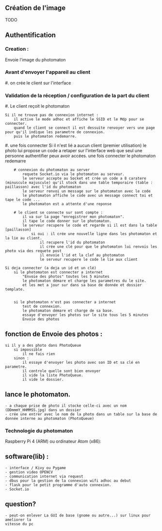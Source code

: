 
## Création de l'image

TODO

## Authentification

### Creation :
Envoie l'image du photomaton

### Avant d'envoyer l'appareil au client

#. on crée le client sur l'interface

### Validation de la réception / configuration de la part du client


#. Le client reçoit le photomaton

    Si il ne trouve pas de connexion internet :
        il active le mode adhoc et affiche le SSID et le Mdp pour se connecter.
        quand le client se connect il est dessuite renvoyer vers une page pour qu'il indique les parametre de connexion.
        puis le photomaton redemarre.

#. une fois connecter 
    Si il n'est lié a aucun client (premier utilisation)
        le photo lui propose un code a retaper sur l'interface web que seul une personne authentifier peux avoir accées.
        une fois connecter le photomaton redemarre

        # connexion du photomaton au server
            requete Socket.io via le photomaton au serveur.
            le serveur accepte au Socket et crée un code a 8 caratere (minuscule majuscule) qu'il stock dans une table temporaire (table : paillasson) avec l'id du photomaton
            le serveur renvoi un message sur le photomaton avec le code
            le photomaton affiche le code avec un message connect toi et tape le code ...
            le photomaton est a attente d'une reponse 

        # le client se connecte sur sont compte :
            il va sur la page "enregistrer mon photomaton".
            il tape le code donner sur le photomaton.
            le serveur recupere le code et regarde si il est dans la table [paillasson]
                si oui : il crée une nouvelle ligne dans les photomaton et la lie au client.
                    il recupere l'id du photomaton
                    il crée une clé pour que le photomaton lui renvois les photo via des requete post
                    il envoie l'id et la clef au photomaton
                    le serveur recupere le code le lie aux client

    Si deja connecter (a deja un id et un clé)
        si le photomaton est connecter a internet
            "Envoie des photos" toutes les 5 minutes
            le photomaton démare et charge les parametres du le site.
            et les met a jour sur dans sa base de donnée et dossier template.


        si le photomaton n'est pas connecter a internet
            test de connexion.
            le photomaton démare et charge de sa base.
            essaye d'envoyer les photos sur le site tous les 5 minutes
            Envoie des photos




## fonction de Envoie des photos :
    si il y a des photo dans PhotoQueue
        si impossible 
            il ne fais rien
        sinon :
            il essaye d'envoyer les photo avec son ID et sa clé en parametre.
            il controle quelle sont bien envoyer 
            il vide la liste PhotoQueue. 
            il vide le dossier.



## lance le photomaton.
    - a chaque prise de photo il stocke celle-ci avec un nom (DDmmmY_HHMMSS.jpg) dans un dossier
    - crée une entrer avec le nom de la photo dans un table sur la base de donnée interne au photomaton (PhotoQueue)

            



### Technologie du photomaton 

Raspberry Pi 4 (ARM) ou ordinateur Atom (x86):
    

## software(lib) :
    - interface / Kivy ou Pygame
    - gestion video OPENCV
    - communication internet via request
    - dbus pour la gestion de la connexion wifi adhoc au debut
    - flask pour le petit programme d'auto connexion.
    - Socket.io


## question?
    - peut-on enlever La GUI de base (gnome ou autre...) sur linux pour ameliorer la
    vitesse du pc